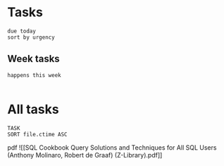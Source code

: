  
# Tasks
```tasks
due today
sort by urgency
```

## Week tasks
```tasks
happens this week
```
```
```

# All tasks

```dataview
TASK
SORT file.ctime ASC
```
pdf 
![[SQL Cookbook Query Solutions and Techniques for All SQL Users (Anthony Molinaro, Robert de Graaf) (Z-Library).pdf]]